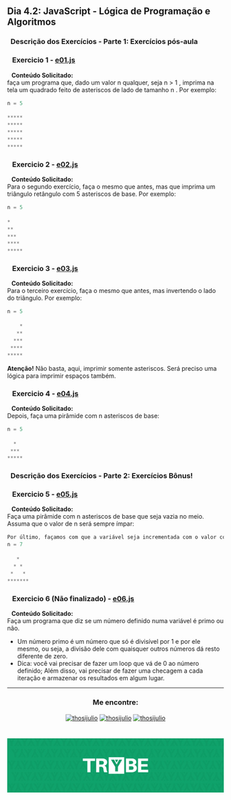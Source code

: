 ## Dia 4.2: JavaScript - Lógica de Programação e Algoritmos

### &nbsp; Descrição dos Exercícios - Parte 1: Exercícios pós-aula

### &nbsp;&nbsp; Exercicio 1 - [e01.js](https://github.com/thosijulio/trybe-exercises/blob/exercises/4.3/1.INTRODUCAO/BLOCO_04/DIA_03/e01.js)
  <b>&nbsp;&nbsp;&nbsp;Conteúdo Solicitado: </b> <br> 
faça um programa que, dado um valor n qualquer, seja n > 1 , imprima na tela um quadrado feito de asteriscos de lado de tamanho n . Por exemplo: <br>

~~~javascript
n = 5

*****
*****
*****
*****
*****
~~~

### &nbsp;&nbsp; Exercicio 2 - [e02.js](https://github.com/thosijulio/trybe-exercises/blob/exercises/4.3/1.INTRODUCAO/BLOCO_04/DIA_03/e02.js)
  <b>&nbsp;&nbsp;&nbsp;Conteúdo Solicitado: </b> <br> 
Para o segundo exercício, faça o mesmo que antes, mas que imprima um triângulo retângulo com 5 asteriscos de base. Por exemplo: <br>

~~~javascript
n = 5

*
**
***
****
*****
~~~

### &nbsp;&nbsp; Exercicio 3 - [e03.js](https://github.com/thosijulio/trybe-exercises/blob/exercises/4.3/1.INTRODUCAO/BLOCO_04/DIA_03/e03.js)
  <b>&nbsp;&nbsp;&nbsp;Conteúdo Solicitado: </b> <br> 
Para o terceiro exercício, faça o mesmo que antes, mas invertendo o lado do triângulo. Por exemplo: <br>

~~~javascript
n = 5

    *
   **
  ***
 ****
*****
~~~

<b>Atenção!</b> Não basta, aqui, imprimir somente asteriscos. Será preciso uma lógica para imprimir espaços também. <br>

### &nbsp;&nbsp; Exercicio 4 - [e04.js](https://github.com/thosijulio/trybe-exercises/blob/exercises/4.3/1.INTRODUCAO/BLOCO_04/DIA_03/e04.js)
  <b>&nbsp;&nbsp;&nbsp;Conteúdo Solicitado: </b> <br> 
Depois, faça uma pirâmide com n asteriscos de base: <br>

~~~javascript
n = 5

  *
 ***
*****
~~~

### &nbsp; Descrição dos Exercícios - Parte 2: Exercícios Bônus!

### &nbsp;&nbsp; Exercicio 5 - [e05.js](https://github.com/thosijulio/trybe-exercises/blob/exercises/4.3/1.INTRODUCAO/BLOCO_04/DIA_03/BONUS/e05.js)
  <b>&nbsp;&nbsp;&nbsp;Conteúdo Solicitado: </b> <br>
Faça uma pirâmide com n asteriscos de base que seja vazia no meio. Assuma que o valor de n será sempre ímpar: <br>

~~~javascript
Por último, façamos com que a variável seja incrementada com o valor correspondente a cada loop;
n = 7

   *
  * *
 *   *
*******
~~~

### &nbsp;&nbsp; Exercicio 6 (Não finalizado) - [e06.js](https://github.com/thosijulio/trybe-exercises/blob/exercises/4.3/1.INTRODUCAO/BLOCO_04/DIA_03/BONUS/e06.js)
  <b>&nbsp;&nbsp;&nbsp;Conteúdo Solicitado: </b> <br>
Faça um programa que diz se um número definido numa variável é primo ou não. <br>
* Um número primo é um número que só é divisível por 1 e por ele mesmo, ou seja, a divisão dele com quaisquer outros números dá resto diferente de zero.
* Dica: você vai precisar de fazer um loop que vá de 0 ao número definido; Além disso, vai precisar de fazer uma checagem a cada iteração e armazenar os resultados em algum lugar.

---

<h3 align=center>Me encontre:</h3>

<p align=center>
<a href="https://www.linkedin.com/in/thosijulio/" target="blank"><img align="center" src="https://cdn.jsdelivr.net/npm/simple-icons@3.0.1/icons/linkedin.svg" alt="thosijulio" height="20" width="20" /></a>
<a href="https://www.github.com/thosijulio/" target="blank"><img align="center" src="https://cdn.jsdelivr.net/npm/simple-icons@3.0.1/icons/github.svg" alt="thosijulio" height="20" width="20" /></a>
<a href="https://www.instagram.com/thosijulio" target="blank"><img align="center" src="https://cdn.jsdelivr.net/npm/simple-icons@3.0.1/icons/instagram.svg" alt="thosijulio" height="20" width="20" /></a>
 </p>
 
 <h1 align="center">
    <img alt="Trybe" src="https://github.com/thosijulio/trybe-exercises/blob/main/trybe_logo.jpeg" />
</h1>
